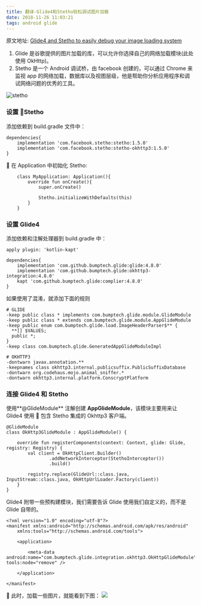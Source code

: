 ```yaml
---
title: 翻译-Glide4和Stetho轻松调试图片加载
date: 2018-11-26 11:03:21
tags: android glide
---
```


原文地址: [Glide4 and Stetho to easily debug your image loading system](https://medium.com/@akaita/glide4-and-stetho-to-easily-debug-your-image-loading-system-c274d0d9966b)

1. Glide 是谷歌提供的图片加载的库，可以允许你选择自己的网络加载模块(此处使用 OkHttp)。
2. Stetho 是一个 Android 调试桥，由 facebook 创建的，可以通过 Chrome 来监视 app 的网络加载，数据库以及视图层级，他是帮助你分析应用程序和调试网络问题的优秀的工具。

![stetho](https://cdn-images-1.medium.com/max/1600/1*swSj8FHmdBFIgsLWzN7KbQ.png)

### 设置 Stetho

添加依赖到 build.gradle 文件中：

```
dependencies{
    implementation 'com.facebook.stetho:stetho:1.5.0'
    implementation 'com.facebook.stetho:stetho-okhttp3:1.5.0'
}
```


在 Application 中初始化 Stetho:

```
    class MyApplication: Application(){
        override fun onCreate(){
            super.onCreate()

            Stetho.initializeWithDefaults(this)
        }
    }
```

### 设置 Glide4

添加依赖和注解处理器到 build.gradle 中：

```
apply plugin: 'kotlin-kapt'

dependencies{
    implementation 'com.github.bumptech.glide:glide:4.8.0'
    implementation 'com.github.bumptech.glide:okhttp3-integration:4.8.0'
    kapt 'com.github.bumptech.glide:complier:4.8.0'
}
```

如果使用了混淆，就添加下面的规则

```
# GLIDE
-keep public class * implements com.bumptech.glide.module.GlideModule
-keep public class * extends com.bumptech.glide.module.AppGlideModule
-keep public enum com.bumptech.glide.load.ImageHeaderParser$** {
  **[] $VALUES;
  public *;
}
-keep class com.bumptech.glide.GeneratedAppGlideModuleImpl

# OKHTTP3
-dontwarn javax.annotation.**
-keepnames class okhttp3.internal.publicsuffix.PublicSuffixDatabase
-dontwarn org.codehaus.mojo.animal_sniffer.*
-dontwarn okhttp3.internal.platform.ConscryptPlatform
```

### 连接 Glide4 和 Stetho

使用**@GlideModule** 注解创建 **AppGlideModule**，该模块主要用来让 Glide4 使用  包含 Stetho 集成的 Okhttp3 客户端。

```
@GlideModule
class OkHttp3GlideModule : AppGlideModule() {

    override fun registerComponents(context: Context, glide: Glide, registry: Registry) {
        val client = OkHttpClient.Builder()
                .addNetworkInterceptor(StethoInterceptor())
                .build()

        registry.replace(GlideUrl::class.java, InputStream::class.java, OkHttpUrlLoader.Factory(client))
    }
}
```

Glide4 附带一些预构建模块，我们需要告诉 Glide 使用我们自定义的，而不是 Glide 自带的。

```
<?xml version="1.0" encoding="utf-8"?>
<manifest xmlns:android="http://schemas.android.com/apk/res/android"
    xmlns:tools="http://schemas.android.com/tools">

    <application>

        <meta-data android:name="com.bumptech.glide.integration.okhttp3.OkHttpGlideModule" tools:node="remove" />

    </application>

</manifest>
```

 此时，加载一些图片，就能看到下图：
![](https://cdn-images-1.medium.com/max/1600/1*Q3Nc4e4gRJalaltwvP5Vtg.png)
